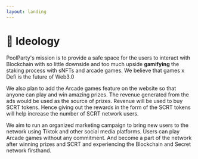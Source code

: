 ```yaml
---
layout: landing
---
```


# 🧠 Ideology

PoolParty's mission is to provide a safe space for the users to interact with Blockchain with so little downside and too much upside **gamifying** the staking process with sNFTs and arcade games. We believe that games x Defi is the future of Web3.0

We also plan to add the Arcade games feature on the website so that anyone can play and win amazing prizes. The revenue generated from the ads would be used as the source of prizes. Revenue will be used to buy SCRT tokens. Hence giving out the rewards in the form of the SCRT tokens will help increase the number of SCRT network users.

We aim to run an organized marketing campaign to bring new users to the network using Tiktok and other social media platforms. Users can play Arcade games without any commitment. And become a part of the network after winning prizes and SCRT and experiencing the Blockchain and Secret network firsthand.

